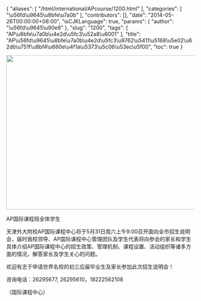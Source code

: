 {
    "aliases": [
        "/html/international/APcourse/1200.html"
    ],
    "categories": [
        "\u56fd\u9645\u8bfe\u7a0b"
    ],
    "contributors": [],
    "date": "2014-05-26T00:00:00+08:00",
    "isCJKLanguage": true,
    "params": {
        "author": "\u56fd\u9645\u90e8"
    },
    "slug": "1200",
    "tags": [
        "AP\u8bfe\u7a0b\u4e2d\u5fc3\u52a8\u6001"
    ],
    "title": "AP\u56fd\u9645\u8bfe\u7a0b\u4e2d\u5fc3\u9762\u5411\u5168\u5e02\u62db\u751f\u8bf4\u660e\u4f1a\u5373\u5c06\u53ec\u5f00",
    "toc": true
}


<img
    src="https://cdn.tfls.online/mirror/full/902433b89b9bc392635ba09cc3b3caf542e7c2a1.jpg"
    style="display:block;margin-left:auto;margin-right:auto;"
    decoding="async"
    fetchpriority="auto"
    loading="lazy"
    height="413"
    width="600"
/>




AP国际课程班全体学生






天津外大附校AP国际课程中心将于5月31日周六上午9:00召开面向全市招生说明会，届时我校领导、AP国际课程中心管理团队及学生代表将向参会的家长和学生具体介绍AP国际课程中心的招生政策、管理机制、课程设置、活动组织等诸多方面的情况，解答家长及学生关心的问题。




欢迎有志于申请世界名校的初三应届毕业生及家长参加此次招生说明会！




咨询电话：26295677, 26295610，18222562108




（国际课程中心）



  




